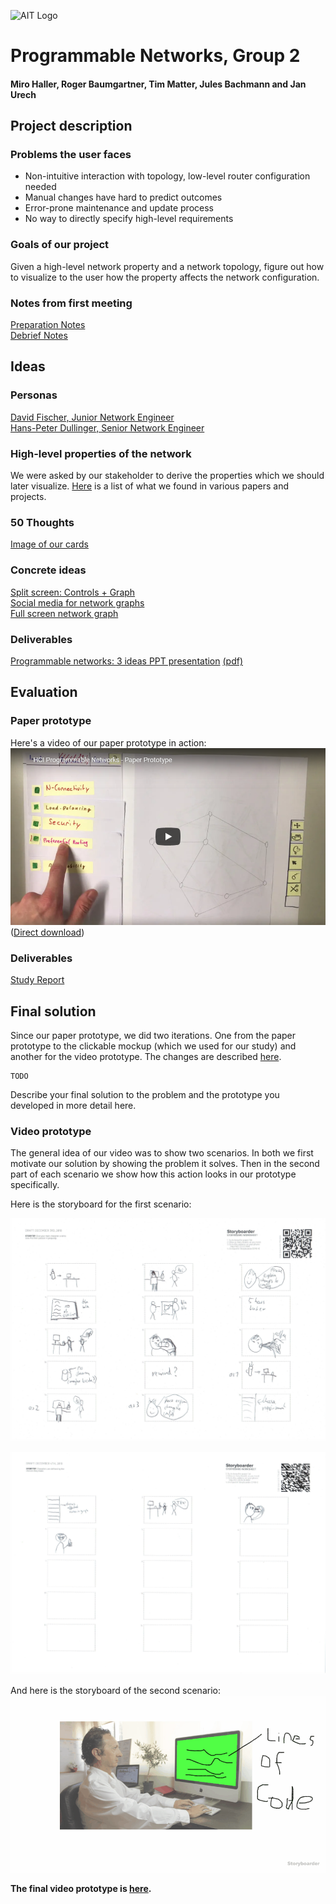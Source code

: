 ![AIT Logo](img/logo-ait.png)

# Programmable Networks, Group 2
#### Miro Haller, Roger Baumgartner, Tim Matter, Jules Bachmann and Jan Urech

## Project description
### Problems the user faces
- Non-intuitive interaction with topology, low-level router configuration needed
- Manual changes have hard to predict outcomes
- Error-prone maintenance and update process
- No way to directly specify high-level requirements

### Goals of our project
Given a high-level network property and a network topology, figure out how to visualize to the user how the property affects the network configuration.

### Notes from first meeting
[Preparation Notes](resources/first_meeting/preparation.docx)  
[Debrief Notes](resources/first_meeting/debrief.docx)

## Ideas

### Personas

[David Fischer, Junior Network Engineer](resources/personas/David%20Fischer.md)  
[Hans-Peter Dullinger, Senior Network Engineer](resources/personas/Hans-Peter%20Dullinger.md)

### High-level properties of the network
We were asked by our stakeholder to derive the properties which we should later visualize. [Here](resources/ideation/requirements.md) is a list of what we found in various papers and projects.

### 50 Thoughts

[Image of our cards](img/ideation/50_thoughts.jpg)

### Concrete ideas

[Split screen: Controls + Graph](resources/ideation/3_ideas.md#split-screen-controls--graph)  
[Social media for network graphs](resources/ideation/3_ideas.md#social-media-for-network-graphs)  
[Full screen network graph](resources/ideation/3_ideas.md#full-screen-network-graph)

### Deliverables
[Programmable networks: 3 ideas PPT presentation](Deliverables/Idea_Presentation.pptx) [(pdf)](Deliverables/Idea_Presentation.pdf)

## Evaluation

### Paper prototype

Here's a video of our paper prototype in action:  
[![Paper prototype video screenshot](img/paper_prototype/youtube_video_screenshot.png)](https://www.youtube.com/watch?v=oLGozc_zjko)  
([Direct download](video/paper_prototype.mp4))

### Deliverables
[Study Report](Deliverables/Study_Report.md)

## Final solution
Since our paper prototype, we did two iterations. One from the paper prototype to the clickable mockup (which we used for our study) and another for the video prototype. The changes are described [here](resources/video_prototype/iterative_changes.md).

    TODO

Describe your final solution to the problem and the prototype you developed in more detail here.

### Video prototype
The general idea of our video was to show two scenarios. In both we first motivate our solution by showing the problem it solves. Then in the second part of each scenario we show how this action looks in our prototype specifically.

Here is the storyboard for the first scenario:

![Scenario 1a](resources/video_prototype/storyBoardScene2/Scene2Part1.jpg)

![Scenario 1b](resources/video_prototype/storyBoardScene2/Scene2Part2.jpg)

And here is the storyboard of the second scenario:
![Scenario 2](resources/video_prototype/storyboard_programmable_networks/exports/storyboard_programmable_networks%202018-12-07%2004.57.08.gif)

**The final video prototype is [here](Deliverables/Programmable_Networks_video_prototype.mp4).**

